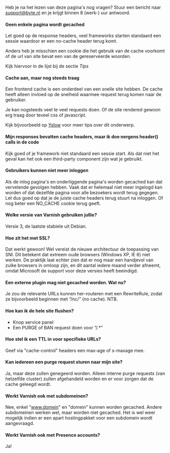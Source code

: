 Heb je na het lezen van deze pagina's nog vragen? Stuur een bericht naar support@byte.nl en je krijgt binnen 8 (werk-) uur antwoord.

#### Geen enkele pagina wordt gecached  

Let goed op de response headers, veel frameworks starten standaard een sessie waardoor er een no-cache header terug komt.

Anders heb je misschien een cookie die het gebruik van de cache voorkomt of de url van site bevat een van de gereserveerde woorden.  

Kijk hiervoor in de lijst bij de sectie *Tips*  

#### Cache aan, maar nog steeds traag

Een frontend cache is een onderdeel van een snelle site hebben.  De cache heeft alleen invloed op de snelheid waarmee request terug komen naar de gebruiker.  

Je kan nogsteeds veel te veel requests doen. Of de site rendered gewoon erg traag door teveel css of javascript.  

Kijk bijvoorbeeld op [Yslow](http://yslow.org/) voor meer tips over dit onderwerp.  

#### Mijn responses bevatten cache headers, maar ik doe nergens header() calls in de code

Kijk goed of je framework niet standaard een sessie start. Als dat niet het geval kan het ook een third-party component zijn wat je gebruikt.  

#### Gebruikers kunnen niet meer inloggen

Als de inlog pagina's en onderliggende pagina's worden gecached kan dat vervelende gevolgen hebben. Vaak dat er helemaal niet meer ingelogd kan worden of dat dezelfde pagina voor alle bezoekers wordt terug gegegen. Let dus goed op dat je de juiste cache headers terug stuurt na inloggen. Of nog beter een NO_CACHE cookie terug geeft.

#### Welke versie van Varnish gebruiken jullie?

Versie 3, de laatste stabiele uit Debian.  

#### Hoe zit het met SSL?

Dat werkt gewoon! Wel vereist de nieuwe architectuur de toepassing van SNI. Dit betekent dat extreem oude browsers (Windows XP, IE 6) niet werken. De praktijk laat echter zien dat er nog maar een handjevol van zulke browsers in omloop zijn, en dit aantal iedere maand verder afneemt, omdat Microsoft de support voor deze versies heeft beeindigd.

#### Een externe plugin mag niet gecached worden. Wat nu?

Je zou de relevante URLs kunnen her-routeren met een RewriteRule, zodat ze bijvoorbeeld beginnen met “/nc/” (no cache). NTB.

#### Hoe kan ik de hele site flushen?

- Knop service panel  
- Een PURGE of BAN request doen voor “/.*”  

#### Hoe stel ik een TTL in voor specifieke URLs?

Geef via "cache-control" headers een max-age of s-maxage mee.  

#### Kan iedereen een purge request sturen naar mijn site?

Ja, maar deze zullen genegeerd worden. Alleen interne purge requests (van hetzelfde cluster) zullen afgehandeld worden en er voor zorgen dat de cache geleegd wordt.

#### Werkt Varnish ook met subdomeinen?

Nee, enkel "www.domein" en "domein" kunnen worden gecached. Andere subdomeinen werken wel, maar worden niet gecached. Het is wel weer mogelijk indien er een apart hostingpakket voor een subdomein wordt aangevraagd.

#### Werkt Varnish ook met Presence accounts?

Ja!

